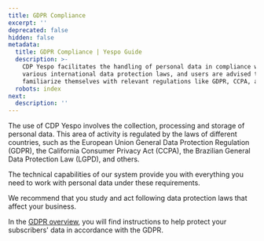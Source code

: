 ```yaml
---
title: GDPR Compliance
excerpt: ''
deprecated: false
hidden: false
metadata:
  title: GDPR Compliance | Yespo Guide
  description: >-
    CDP Yespo facilitates the handling of personal data in compliance with
    various international data protection laws, and users are advised to
    familiarize themselves with relevant regulations like GDPR, CCPA, and LGPD.
  robots: index
next:
  description: ''
---
```

The use of CDP Yespo involves the collection, processing and storage of personal data. This area of activity is regulated by the laws of different countries, such as the European Union General Data Protection Regulation (GDPR), the California Consumer Privacy Act (CCPA), the Brazilian General Data Protection Law (LGPD), and others.

The technical capabilities of our system provide you with everything you need to work with personal data under these requirements.

We recommend that you study and act following data protection laws that affect your business.

In the [GDPR overview](https://docs.yespo.io/docs/gdpr-overview), you will find instructions to help protect your subscribers' data in accordance with the GDPR.